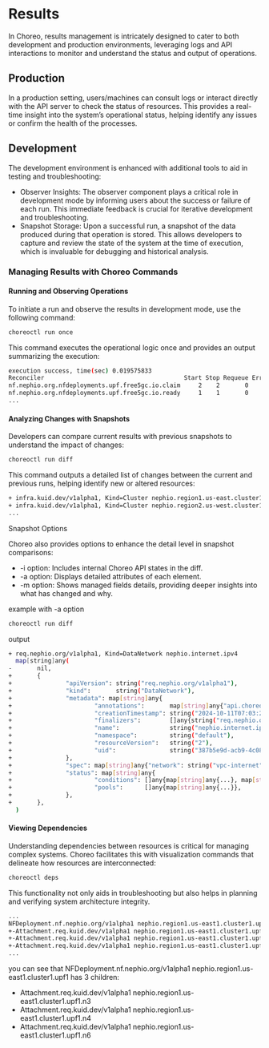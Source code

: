 # Results

In Choreo, results management is intricately designed to cater to both development and production environments, leveraging logs and API interactions to monitor and understand the status and output of operations.

## Production

In a production setting, users/machines can consult logs or interact directly with the API server to check the status of resources. This provides a real-time insight into the system’s operational status, helping identify any issues or confirm the health of the processes.

## Development

The development environment is enhanced with additional tools to aid in testing and troubleshooting:

- Observer Insights: The observer component plays a critical role in development mode by informing users about the success or failure of each run. This immediate feedback is crucial for iterative development and troubleshooting.
- Snapshot Storage: Upon a successful run, a snapshot of the data produced during that operation is stored. This allows developers to capture and review the state of the system at the time of execution, which is invaluable for debugging and historical analysis.

### Managing Results with Choreo Commands

#### Running and Observing Operations

To initiate a run and observe the results in development mode, use the following command:

```bash
choreoctl run once
```

This command executes the operational logic once and provides an output summarizing the execution:

```bash
execution success, time(sec) 0.019575833
Reconciler                                       Start Stop Requeue Error
nf.nephio.org.nfdeployments.upf.free5gc.io.claim     2    2       0     0
nf.nephio.org.nfdeployments.upf.free5gc.io.ready     1    1       0     0
...
```

####  Analyzing Changes with Snapshots

Developers can compare current results with previous snapshots to understand the impact of changes:

```bash
choreoctl run diff
```

This command outputs a detailed list of changes between the current and previous runs, helping identify new or altered resources:

```bash
+ infra.kuid.dev/v1alpha1, Kind=Cluster nephio.region1.us-east.cluster1
+ infra.kuid.dev/v1alpha1, Kind=Cluster nephio.region2.us-west.cluster1
...
```

Snapshot Options

Choreo also provides options to enhance the detail level in snapshot comparisons:

- -i option: Includes internal Choreo API states in the diff.
- -a option: Displays detailed attributes of each element.
- -m option: Shows managed fields details, providing deeper insights into what has changed and why.

example with -a option

```bash
choreoctl run diff
```

output

```bash
+ req.nephio.org/v1alpha1, Kind=DataNetwork nephio.internet.ipv4
  map[string]any(
-       nil,
+       {
+               "apiVersion": string("req.nephio.org/v1alpha1"),
+               "kind":       string("DataNetwork"),
+               "metadata": map[string]any{
+                       "annotations":       map[string]any{"api.choreo.kform.dev/origin": string(`{"kind":"File"}`)},
+                       "creationTimestamp": string("2024-10-11T07:03:25Z"),
+                       "finalizers":        []any{string("req.nephio.org.dnns.claim"), string("req.nephio.org.dnns.ready")},
+                       "name":              string("nephio.internet.ipv4"),
+                       "namespace":         string("default"),
+                       "resourceVersion":   string("2"),
+                       "uid":               string("387b5e9d-acb9-4c08-9b95-8cc8239a87e6"),
+               },
+               "spec": map[string]any{"network": string("vpc-internet"), "pools": []any{map[string]any{...}}},
+               "status": map[string]any{
+                       "conditions": []any{map[string]any{...}, map[string]any{...}},
+                       "pools":      []any{map[string]any{...}},
+               },
+       },
  )
```

#### Viewing Dependencies

Understanding dependencies between resources is critical for managing complex systems. Choreo facilitates this with visualization commands that delineate how resources are interconnected:

```bash
choreoctl deps
```

This functionality not only aids in troubleshooting but also helps in planning and verifying system architecture integrity.



```bash
...
NFDeployment.nf.nephio.org/v1alpha1 nephio.region1.us-east1.cluster1.upf1
+-Attachment.req.kuid.dev/v1alpha1 nephio.region1.us-east1.cluster1.upf1.n3
+-Attachment.req.kuid.dev/v1alpha1 nephio.region1.us-east1.cluster1.upf1.n4
+-Attachment.req.kuid.dev/v1alpha1 nephio.region1.us-east1.cluster1.upf1.n6
...
```

you can see that NFDeployment.nf.nephio.org/v1alpha1 nephio.region1.us-east1.cluster1.upf1 has 3 children:

- Attachment.req.kuid.dev/v1alpha1 nephio.region1.us-east1.cluster1.upf1.n3
- Attachment.req.kuid.dev/v1alpha1 nephio.region1.us-east1.cluster1.upf1.n4
 - Attachment.req.kuid.dev/v1alpha1 nephio.region1.us-east1.cluster1.upf1.n6